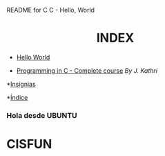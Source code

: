 README for C
C - Hello, World

<h1 align="center"> INDEX </h1>

- [Hello World](https://github.com/Parzival-P1/holbertonschool-low_level_programming/tree/main/hello_world)

- [Programming in C - Complete course](https://www.youtube.com/playlist?list=PLdo5W4Nhv31a8UcMN9-35ghv8qyFWD9_S) *By J. Kathri*

*[Insignias](#insignias)

*[Índice](#índice)

### Hola desde UBUNTU	

# CISFUN

